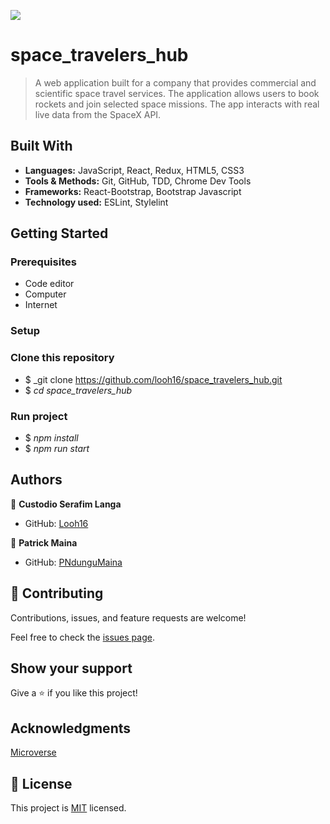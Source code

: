 ![](https://img.shields.io/badge/Microverse-blueviolet)

# space_travelers_hub

> A web application built for a company that provides commercial and scientific space travel services. The application allows users to book rockets and join selected space missions. The app interacts with real live data from the SpaceX API.

## Built With

- **Languages:** JavaScript, React, Redux, HTML5, CSS3
- **Tools & Methods:** Git, GitHub, TDD, Chrome Dev Tools
- **Frameworks:** React-Bootstrap, Bootstrap Javascript
- **Technology used:** ESLint, Stylelint

## Getting Started

### Prerequisites

- Code editor
- Computer
- Internet

### Setup

### Clone this repository

- $ _git clone https://github.com/looh16/space_travelers_hub.git
- $ _cd space_travelers_hub_

### Run project

- $ _npm install_
- $ _npm run start_


## Authors
👤 **Custodio Serafim Langa**

- GitHub: [Looh16](https://github.com/looh16)

👤 **Patrick Maina**

- GitHub: [PNdunguMaina](https://github.com/PNdunguMaina)

## 🤝 Contributing

Contributions, issues, and feature requests are welcome!

Feel free to check the [issues page](../../issues/).

## Show your support

Give a ⭐️ if you like this project!

## Acknowledgments

[Microverse](https://www.microverse.org/)

## 📝 License

This project is [MIT](./LICENSE) licensed.
